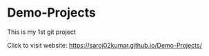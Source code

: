 # Demo-Projects
This is my 1st git project

Click to visit website: https://saroj02kumar.github.io/Demo-Projects/
